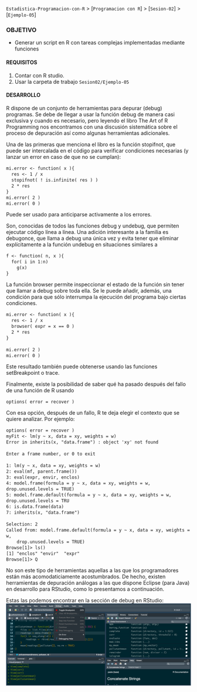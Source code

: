 `Estadistica-Programacion-con-R` > [`Programacion con R`] > [`Sesion-02`] > [`Ejemplo-05`] 
### OBJETIVO
- Generar un script en R con tareas complejas implementadas mediante funciones

#### REQUISITOS
1. Contar con R studio.
1. Usar la carpeta de trabajo `Sesion02/Ejemplo-05`

#### DESARROLLO

R dispone de un conjunto de herramientas para depurar (debug) programas. Se debe de llegar a usar la función debug de manera casi exclusiva y cuando es necesario, pero leyendo el libro The Art of R Programming nos encontramos con una discusión sistemática sobre el proceso de depuración así como algunas herramientas adicionales.

Una de las primeras que menciona el libro es la función stopifnot, que puede ser intercalada en el código para verificar condiciones necesarias (y lanzar un error en caso de que no se cumplan):
```{r}
mi.error <- function( x ){
  res <- 1 / x
  stopifnot( ! is.infinite( res ) )
  2 * res
} 
mi.error( 2 )
mi.error( 0 )
```
Puede ser usado para anticiparse activamente a los errores.

Son, conocidas de todos las funciones debug y undebug, que permiten ejecutar código línea a línea. Una adición interesante a la familia es debugonce, que llama a debug una única vez y evita tener que eliminar explícitamente a la función undebug en situaciones similares a
```{r}
f <- function( n, x ){
  for( i in 1:n)
    g(x)
}
```
La función browser permite inspeccionar el estado de la función sin tener que llamar a debug sobre toda ella. Se le puede añadir, además, una condición para que sólo interrumpa la ejecución del programa bajo ciertas condiciones.
```{r}
mi.error <- function( x ){
  res <- 1 / x
  browser( expr = x == 0 )
  2 * res
}
 
mi.error( 2 )
mi.error( 0 )
```
Este resultado también puede obtenerse usando las funciones setBreakpoint o trace.

Finalmente, existe la posibilidad de saber qué ha pasado después del fallo de una función de R usando
```{r}
options( error = recover )
```
Con esa opción, después de un fallo, R te deja elegir el contexto que se quiere analizar. Por ejemplo:

```{r}
options( error = recover )
myFit <- lm(y ~ x, data = xy, weights = w)
Error in inherits(x, "data.frame") : object 'xy' not found

Enter a frame number, or 0 to exit   

1: lm(y ~ x, data = xy, weights = w)
2: eval(mf, parent.frame())
3: eval(expr, envir, enclos)
4: model.frame(formula = y ~ x, data = xy, weights = w, drop.unused.levels = TRUE)
5: model.frame.default(formula = y ~ x, data = xy, weights = w, drop.unused.levels = TRU
6: is.data.frame(data)
7: inherits(x, "data.frame")

Selection: 2
Called from: model.frame.default(formula = y ~ x, data = xy, weights = w, 
    drop.unused.levels = TRUE)
Browse[1]> ls()
[1] "enclos" "envir"  "expr"  
Browse[1]> Q
```

No son este tipo de herramientas aquellas a las que los programadores están más acomodaticiamente acostumbrados. De hecho, existen herramientas de depuración análogas a las que dispone Eclipse (para Java) en desarrollo para RStudio, como lo presentamos a continuación. 

Estas las podemos encontrar en la sección de debug en RStudio: 
![RDebug](../images/RDebug.png)


